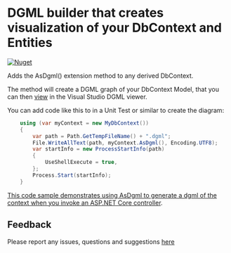# DGML builder that creates visualization of your DbContext and Entities 

[![Nuget](https://img.shields.io/nuget/v/ErikEJ.EntityFrameworkCore.DgmlBuilder)](https://www.nuget.org/packages/ErikEJ.EntityFrameworkCore.DgmlBuilder/)

Adds the AsDgml() extension method to any derived DbContext. 

The method will create a DGML graph of your DbContext Model, that you can then [view](https://stackoverflow.com/questions/5206450/is-there-a-dgml-viewer) in the Visual Studio DGML viewer.

You can add code like this to in a Unit Test or similar to create the diagram:

````csharp
    using (var myContext = new MyDbContext())
    {
        var path = Path.GetTempFileName() + ".dgml";
        File.WriteAllText(path, myContext.AsDgml(), Encoding.UTF8);
        var startInfo = new ProcessStartInfo(path)
        {
            UseShellExecute = true,
        };
        Process.Start(startInfo);
    }
````

[This code sample demonstrates using AsDgml to generate a dgml of the context when you invoke an ASP.NET Core controller](https://gist.github.com/redwards510/a26276218be2b9d104e5e590ebed5b92).

## Feedback

Please report any issues, questions and suggestions [here](https://github.com/ErikEJ/EFCorePowerTools/issues)
